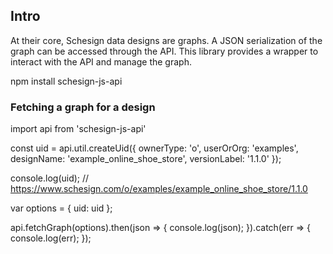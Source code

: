 ## Intro

At their core, Schesign data designs are graphs. A JSON serialization of the graph can be accessed through the API. This library provides a wrapper to interact with the API and manage the graph.


npm install schesign-js-api


### Fetching a graph for a design

import api from 'schesign-js-api'

const uid = api.util.createUid({
  ownerType: 'o',
  userOrOrg: 'examples',
  designName: 'example_online_shoe_store',
  versionLabel: '1.1.0'
});

console.log(uid);
// https://www.schesign.com/o/examples/example_online_shoe_store/1.1.0

var options = { uid: uid };

api.fetchGraph(options).then(json => {
  console.log(json);
}).catch(err => {
  console.log(err);
});

